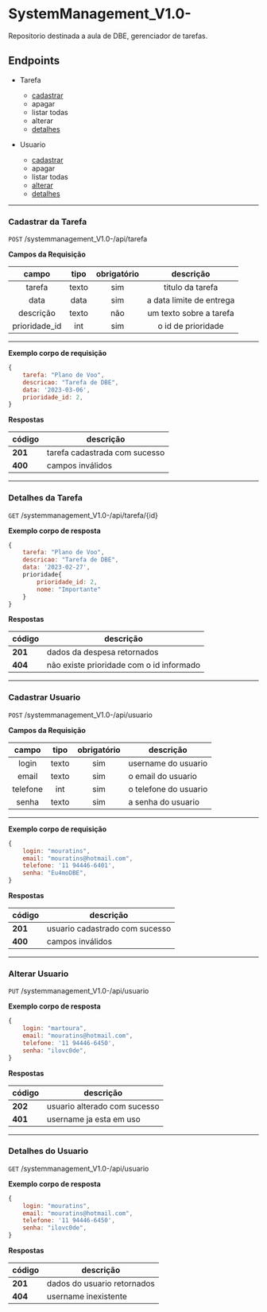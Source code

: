 # SystemManagement_V1.0-

Repositorio destinada a aula de DBE, gerenciador de tarefas.

## Endpoints

- Tarefa
    - [cadastrar](#cadastra-tarefa)
    - apagar
    - listar todas
    - alterar
    - [detalhes](#detalhes-da-tarefa)

- Usuario
    - [cadastrar](#cadastrar-usuario) 
    - apagar
    - listar todas
    - [alterar](#alterar-usuario)
    - [detalhes](#detalhes-do-usuario)

---

### Cadastrar da Tarefa 

`POST` /systemmanagement_V1.0-/api/tarefa

**Campos da Requisição**

| campo| tipo | obrigatório | descrição
|:-------:|:------:|:-------------:|:----------:
| tarefa | texto | sim | titulo da tarefa 
|data | data | sim | a data limite de entrega
|descrição | texto | não | um texto sobre a tarefa
|prioridade_id | int | sim | o id de prioridade 

---

**Exemplo corpo de requisição**

```js
{
    tarefa: "Plano de Voo",
    descricao: "Tarefa de DBE",
    data: '2023-03-06',
    prioridade_id: 2,
}

```

**Respostas**

|código | descrição
|-|-
| **201** | tarefa cadastrada com sucesso 
| **400** | campos inválidos
---
### Detalhes da Tarefa

`GET` /systemmanagement_V1.0-/api/tarefa/{id}

**Exemplo corpo de resposta**

```js
{
    tarefa: "Plano de Voo",
    descricao: "Tarefa de DBE",
    data: '2023-02-27',
    prioridade{
        prioridade_id: 2,
        nome: "Importante"
    }
}
```

**Respostas**

|código | descrição
|-|-
| **201** | dados da despesa retornados
| **404** | não existe prioridade com o id informado 

---

### Cadastrar Usuario 

`POST` /systemmanagement_V1.0-/api/usuario

**Campos da Requisição**

| campo | tipo | obrigatório | descrição 
|:-------:|:------:|:-------------:|---
|login | texto | sim | username do usuario
|email | texto | sim | o email do usuario
|telefone| int | sim | o telefone do usuario
|senha | texto | sim | a senha do usuario

---

**Exemplo corpo de requisição**

```js
{
    login: "mouratins",
    email: "mouratins@hotmail.com",
    telefone: '11 94446-6401',
    senha: "Eu4moDBE",
}

```

**Respostas**

|código | descrição
|-|-
| **201** | usuario cadastrado com sucesso 
| **400** | campos inválidos

---

### Alterar Usuario

`PUT` /systemmanagement_V1.0-/api/usuario

**Exemplo corpo de resposta**

```js
{
    login: "martoura",
    email: "mouratins@hotmail.com",
    telefone: '11 94446-6450',
    senha: "ilovc0de",
}

```

**Respostas**

|código | descrição
|-|-
| **202** | usuario alterado com sucesso
| **401** | username ja esta em uso

---

### Detalhes do Usuario

`GET` /systemmanagement_V1.0-/api/usuario

**Exemplo corpo de resposta**

```js
{
    login: "mouratins",
    email: "mouratins@hotmail.com",
    telefone: '11 94446-6450',
    senha: "ilovc0de",
}

```

**Respostas**

|código | descrição
|-|-
| **201** | dados do usuario retornados
| **404** | username inexistente 




